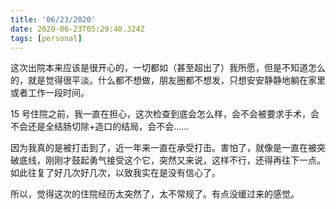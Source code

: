 ```yaml
---
title: '06/23/2020'
date: 2020-06-23T05:29:40.324Z
tags: [personal]
---
```


这次出院本来应该是很开心的，一切都如（甚至超出了）我所愿，但是不知道怎么的，就是觉得很平淡。什么都不想做，朋友圈都不想发，只想安安静静地躺在家里或者工作一段时间。

15 号住院之前，我一直在担心，这次检查到底会怎么样，会不会被要求手术，会不会还是全结肠切除+造口的结局，会不会......

因为我真的是被打击到了，近一年来一直在承受打击。害怕了，就像是一直在被突破底线，刚刚才鼓起勇气接受这个它，突然又来说，这样不行，还得再往下一点。如此往复了好几次好几次，以致我实在是没有信心了。

所以，觉得这次的住院经历太突然了，太不常规了。有点没缓过来的感觉。
